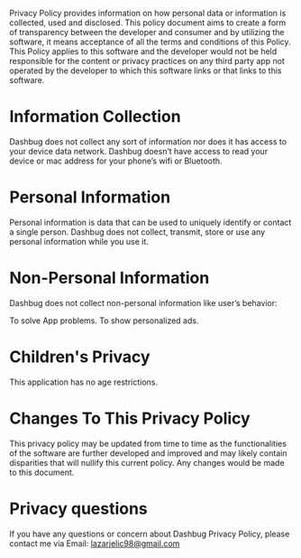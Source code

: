 Privacy Policy provides information on how personal data or information is collected, used and disclosed. This policy document aims to create a form of transparency between the developer and consumer and by utilizing the software, it means acceptance of all the terms and conditions of this Policy. This Policy applies to this software and the developer would not be held responsible for the content or privacy practices on any third party app not operated by the developer to which this software links or that links to this software.

# Information Collection

Dashbug does not collect any sort of information nor does it has access to your device data network.
Dashbug doesn’t have access to read your device or mac address for your phone’s wifi or Bluetooth.


# Personal Information

Personal information is data that can be used to uniquely identify or contact a single person. Dashbug does not collect, transmit, store or use any personal information while you use it.

# Non-Personal Information

Dashbug does not  collect non-personal information like user’s behavior:

To solve App problems.
To show personalized ads.


 # Children's Privacy
 
 This application has no age restrictions.

 # Changes To This Privacy Policy
 
 This privacy policy may be updated from time to time as the functionalities of the software are further developed and improved and may likely contain disparities that will nullify this current policy.
Any changes would be made to this document.

# Privacy questions

If you have any questions or concern about Dashbug Privacy Policy, please contact me via
Email: lazarjelic98@gmail.com
